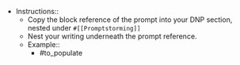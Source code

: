 - Instructions::
    - Copy the block reference of the prompt into your DNP section, nested under `#[[Promptstorming]]`
    - Nest your writing underneath the prompt reference.
    - Example::
        - #to_populate
